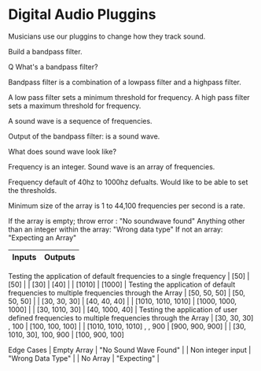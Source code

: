 # Digital Audio Pluggins

Musicians use our pluggins to change how they track sound.

Build a bandpass filter.

Q What's a bandpass filter?

Bandpass filter is a combination of a lowpass filter and a highpass filter.

A low pass filter sets a minimum threshold for frequency.
A high pass filter sets a maximum threshold for frequency.

A sound wave is a sequence of frequencies.

Output of the bandpass filter: is a sound wave.

What does sound wave look like?

Frequency is an integer. Sound wave is an array of frequencies.

Frequency default of 40hz to 1000hz defualts.
Would like to be able to set the thresholds.

Minimum size of the array is 1 to 44,100 frequencies per second is a rate.

If the array is empty; throw error : "No soundwave found"
Anything other than an integer within the array: "Wrong data type"
If not an array: "Expecting an Array"

| Inputs | Outputs     |
| :------------- | :------------- |
Testing the application of default frequencies to a single frequency
| [50]       | [50]       |
| [30]       | [40]       |
| [1010]       | [1000]       |
Testing the application of default frequencies to multiple frequencies through the Array
| [50, 50, 50]       | [50, 50, 50]       |
| [30, 30, 30]       | [40, 40, 40]       |
| [1010, 1010, 1010]       | [1000, 1000, 1000]       |
| [30, 1010, 30]       | [40, 1000, 40]       |
Testing the application of user defined frequencies to multiple frequencies through the Array
| [30, 30, 30] , 100  | [100, 100, 100] |
| [1010, 1010, 1010] , , 900  | [900, 900, 900] |
| [30, 1010, 30], 100, 900 | [100, 900, 100]

Edge Cases
| Empty Array       | "No Sound Wave Found"       |
| Non integer input      | "Wrong Data Type"       |
| No Array      | "Expecting"       |

